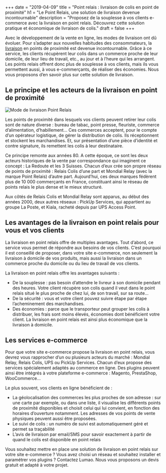 +++
date = "2019-04-09"
title = "Point relais : livraison de colis en point de proximité"
h1 = "Le Point Relais, une solution de livraison devenue incontournable"
description = "Proposez de la souplesse à vos clients e-commerce avec la livraison en point relais. Découvrez cette solution pratique et économique de livraison de colis."
draft = false
+++

Avec le développement de la vente en ligne, les modes de livraison ont dû évoluer. Pour s’adapter aux nouvelles habitudes des consommateurs, la [livraison](/ecommerce/tunnel-de-vente/livraison/) en points de proximité est devenue incontournable. Grâce à ce service, les clients récupèrent leur colis dans un commerce proche de leur domicile, de leur lieu de travail, etc., au jour et à l’heure qui les arrangent. Les points relais offrent donc plus de souplesse à vos clients, mais ils vous permettent aussi, à vous e-commerçants, de réaliser des économies. Nous vous proposons d’en savoir plus sur cette solution de livraison.

## Le principe et les acteurs de la livraison en point de proximité

<img class="animate zoomIn margin-auto" src="/images/livraison/logo-pointrelais.jpg" alt="Mode de livraison Point Relais" />

Les points de proximité dans lesquels vos clients peuvent retirer leur colis sont de nature diverse : bureau de tabac, point presse, fleuriste, commerce d’alimentation, d’habillement… Ces commerces acceptent, pour le compte d’un opérateur logistique, de gérer la distribution de colis. Ils réceptionnent et stockent les marchandises. Et, sur présentation d’une pièce d’identité et contre signature, ils remettent les colis à leur destinataire.

Ce principe remonte aux années 80. A cette époque, ce sont les deux acteurs historiques de la vente par correspondance qui imaginent ce concept : La Redoute et les 3 Suisses. Chacun d’eux crée son propre réseau de points de proximité : Relais Colis d’une part et Mondial Relay (avec la marque Point Relais) d’autre part. Aujourd’hui, ces deux marques fédèrent plus de 10 000 commerçants en France, constituant ainsi le réseau de points relais le plus dense et le mieux structuré.

Aux côtés de Relais Colis et Mondial Relay sont apparus, au début des années 2000, deux autres réseaux : PickUp Services, qui appartient au groupe La Poste, et Kiala, racheté depuis par UPS Access Point.

## Les avantages de la livraison en point relais pour vous et vos clients

La livraison en point relais offre de multiples avantages. Tout d’abord, ce service vous permet de répondre aux besoins de vos clients. C’est pourquoi il est conseillé de proposer, dans votre site e-commerce, non seulement la livraison à domicile de vos produits, mais aussi la livraison dans un commerce proche du domicile ou du lieu de travail de vos clients.

La livraison en point relais offre les avantages suivants :

-	De la souplesse : pas besoin d’attendre le livreur à son domicile pendant des heures. Votre client récupère son colis quand il veut dans le point relais situé le plus proche de chez lui, de son travail, sur sa route...
-	De la sécurité : vous et votre client pouvez suivre étape par étape l’acheminement des marchandises.
-	Des économies : parce que le transporteur peut grouper les colis à distribuer, les frais sont moins élevés, économies dont bénéficient votre client. La livraison en point relais est ainsi plus économique que la livraison à domicile.

## Les services e-commerce

Pour que votre site e-commerce propose la livraison en point relais, vous devrez vous rapprocher d’un ou plusieurs acteurs du marché : Mondial Relay, Relais Colis, UPS ou PickUp Services. Chacun d’eux propose des services spécialement adaptés au commerce en ligne. Des plugins peuvent ainsi être intégrés à votre plateforme e-commerce : Magento, PrestaShop, WooCommerce…

Le plus souvent, vos clients en ligne bénéficient de :

-	La géolocalisation des commerces les plus proches de son adresse : sur une carte par exemple, ou dans une liste, il visualise les différents points de proximité disponibles et choisit celui qui lui convient, en fonction des horaires d’ouverture notamment. Les adresses de vos points de vente physiques peuvent aussi être proposées.
-	Le suivi de colis : un numéro de suivi est automatiquement géré et permet sa traçabilité
-	L’avis de livraison par email/SMS pour savoir exactement à partir de quand le colis est disponible en point relais

Vous souhaitez mettre en place une solution de livraison en point relais sur votre site e-commerce ? Vous avez choisi un réseau et souhaitez installer et paramétrer vos plugins ? Contactez Lumao. Nous vous proposons un devis gratuit et adapté à votre projet.
